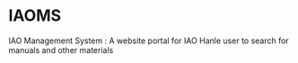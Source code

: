 # IAOMS

IAO Management System :  A website portal for IAO Hanle user to search for manuals and other materials

